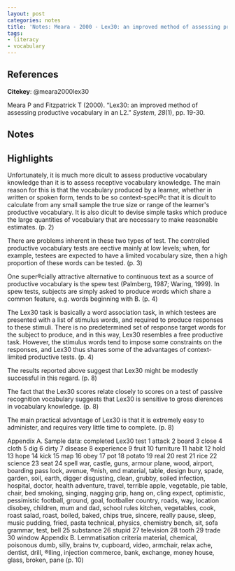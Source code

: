 ```yaml
---
layout: post
categories: notes
title: 'Notes: Meara - 2000 - Lex30: an improved method of assessing productive vocabulary in an L2'
tags:
- literacy
- vocabulary
---
```


## References

**Citekey**: @meara2000lex30

Meara P and Fitzpatrick T (2000). “Lex30: an improved method of
assessing productive vocabulary in an L2.” _System_, *28*(1), pp.
19-30.

## Notes

## Highlights


Unfortunately, it is much more dicult to assess productive vocabulary knowledge than it is to assess receptive vocabulary knowledge. The main reason for this is that the vocabulary produced by a learner, whether in written or spoken form, tends to be so context-speci®c that it is dicult to calculate from any small sample the true size or range of the learner's productive vocabulary. It is also dicult to devise simple tasks which produce the large quantities of vocabulary that are necessary to make reasonable estimates. (p. 2)

There are problems inherent in these two types of test. The controlled productive vocabulary tests are eective mainly at low levels; when, for example, testees are expected to have a limited vocabulary size, then a high proportion of these words can be tested. (p. 3)

One super®cially attractive alternative to continuous text as a source of productive vocabulary is the spew test (Palmberg, 1987; Waring, 1999). In spew tests, subjects are simply asked to produce words which share a common feature, e.g. words beginning with B. (p. 4)

The Lex30 task is basically a word association task, in which testees are presented with a list of stimulus words, and required to produce responses to these stimuli. There is no predetermined set of response target words for the subject to produce, and in this way, Lex30 resembles a free productive task. However, the stimulus words tend to impose some constraints on the responses, and Lex30 thus shares some of the advantages of context-limited productive tests. (p. 4)

The results reported above suggest that Lex30 might be modestly successful in this regard. (p. 8)

The fact that the Lex30 scores relate closely to scores on a test of passive recognition vocabulary suggests that Lex30 is sensitive to gross dierences in vocabulary knowledge. (p. 8)

The main practical advantage of Lex30 is that it is extremely easy to administer, and requires very little time to complete. (p. 8)

Appendix A. Sample data: completed Lex30 test 1 attack 2 board 3 close 4 cloth 5 dig 6 dirty 7 disease 8 experience 9 fruit 10 furniture 11 habit 12 hold 13 hope 14 kick 15 map 16 obey 17 pot 18 potato 19 real 20 rest 21 rice 22 science 23 seat 24 spell war, castle, guns, armour plane, wood, airport, boarding pass lock, avenue, ®nish, end material, table, design bury, spade, garden, soil, earth, digger disgusting, clean, grubby, soiled infection, hospital, doctor, health adventure, travel, terrible apple, vegetable, pie table, chair, bed smoking, singing, nagging grip, hang on, cling expect, optimistic, pessimistic football, ground, goal, footballer country, roads, way, location disobey, children, mum and dad, school rules kitchen, vegetables, cook, roast salad, roast, boiled, baked, chips true, sincere, really pause, sleep, music pudding, fried, pasta technical, physics, chemistry bench, sit, sofa grammar, test, bell 25 substance 26 stupid 27 television 28 tooth 29 trade 30 window Appendix B. Lemmatisation criteria material, chemical, poisonous dumb, silly, brains tv, cupboard, video, armchair, relax ache, dentist, drill, ®lling, injection commerce, bank, exchange, money house, glass, broken, pane (p. 10)
